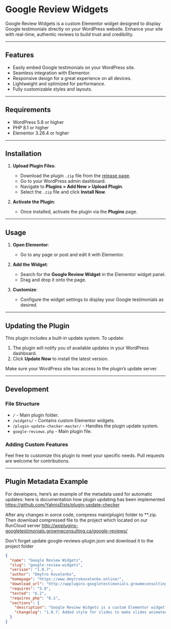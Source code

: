# Google Review Widgets

Google Review Widgets is a custom Elementor widget designed to display Google testimonials directly on your WordPress website. Enhance your site with real-time, authentic reviews to build trust and credibility.

---

## Features

- Easily embed Google testimonials on your WordPress site.
- Seamless integration with Elementor.
- Responsive design for a great experience on all devices.
- Lightweight and optimized for performance.
- Fully customizable styles and layouts.

---

## Requirements

- WordPress 5.8 or higher
- PHP 8.1 or higher
- Elementor 3.26.4 or higher

---

## Installation

1. **Upload Plugin Files**:
    - Download the plugin `.zip` file from the [release page](http://wpplugins-googletestimonials.growmeconsulting.ca/google-reviews/google-reviews.zip).
    - Go to your WordPress admin dashboard.
    - Navigate to **Plugins > Add New > Upload Plugin**.
    - Select the `.zip` file and click **Install Now**.

2. **Activate the Plugin**:
    - Once installed, activate the plugin via the **Plugins** page.

---

## Usage

1. **Open Elementor**:
    - Go to any page or post and edit it with Elementor.

2. **Add the Widget**:
    - Search for the **Google Review Widget** in the Elementor widget panel.
    - Drag and drop it onto the page.

3. **Customize**:
    - Configure the widget settings to display your Google testimonials as desired.

---

## Updating the Plugin

This plugin includes a built-in update system. To update:

1. The plugin will notify you of available updates in your WordPress dashboard.
2. Click **Update Now** to install the latest version.

Make sure your WordPress site has access to the plugin’s update server.

---

## Development

### File Structure
- `/` - Main plugin folder.
- `/widgets/` - Contains custom Elementor widgets.
- `/plugin-update-checker-master/` - Handles the plugin update system.
- `google-reviews.php` - Main plugin file.

### Adding Custom Features
Feel free to customize this plugin to meet your specific needs. Pull requests are welcome for contributions.

---

## Plugin Metadata Example

For developers, here’s an example of the metadata used for automatic updates:
here is documentation how plugin updating has been implemented  https://github.com/YahnisElsts/plugin-update-checker

After any changes in sorce code, compress main(plugin) folder to **.zip. Then download compressed file to the project which located on our RunCloud server 
http://wpplugins-googletestimonials.growmeconsulting.ca/google-reviews/

Don't forget update google-reviews-plugin.json and download it to the project folder

```json
{
  "name": "Google Review Widgets",
  "slug": "google-review-widgets",
  "version": "1.0.7",
  "author": "Dmytro Kovalenko",
  "homepage": "https://www.dmytrokovalenko.online/",
  "download_url": "http://wpplugins-googletestimonials.growmeconsulting.ca/google-reviews/google-reviews.zip",
  "requires": "5.8",
  "tested": "6.2",
  "requires_php": "8.1",
  "sections": {
    "description": "Google Review Widgets is a custom Elementor widget for embedding Google testimonials.",
    "changelog": "1.0.7: Added style for slides to make slides animated when mouse over on it."
  }
}